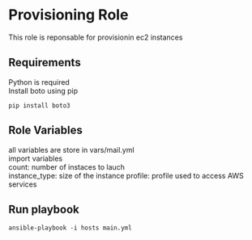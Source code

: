 Provisioning Role
=========

This role is reponsable for provisionin ec2 instances

Requirements
------------
Python is required\
Install boto using pip
```
pip install boto3
```

Role Variables
--------------
all variables are store in vars/mail.yml \
import variables\
count: number of instaces to lauch \
instance_type: size of the instance
profile: profile used to access AWS services


Run playbook
------------------

```
ansible-playbook -i hosts main.yml 
```